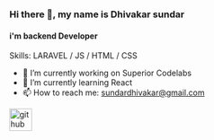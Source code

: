 ### Hi there 👋, my name is Dhivakar sundar
#### i'm backend Developer



Skills: LARAVEL / JS / HTML / CSS

- 🔭 I’m currently working on Superior Codelabs 
- 🌱 I’m currently learning React 
- 📫 How to reach me: sundardhivakar@gmail.com 


[<img src='https://cdn.jsdelivr.net/npm/simple-icons@3.0.1/icons/github.svg' alt='github' height='40'>](https://github.com/dhivakar-sundar)  

